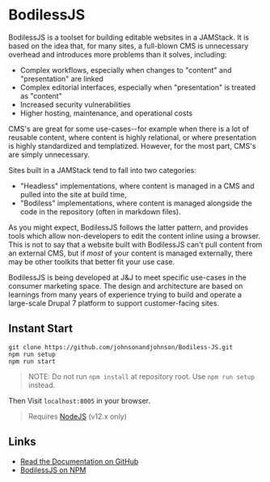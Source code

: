 # BodilessJS

BodilessJS is a toolset for building editable websites in a JAMStack. It is based on the idea that, for many sites, a full-blown CMS is unnecessary overhead and introduces more problems than it solves, including:

- Complex workflows, especially when changes to "content" and "presentation" are linked
- Complex editorial interfaces, especially when "presentation" is treated as "content"
- Increased security vulnerabilities
- Higher hosting, maintenance, and operational costs

CMS's are great for some use-cases--for example when there is a lot of reusable content, where content is highly relational, or where presentation is highly standardized and templatized. However, for the most part, CMS's are simply unnecessary.

Sites built in a JAMStack tend to fall into two categories:

- "Headless" implementations, where content is managed in a CMS and pulled into the site at build time,
- "Bodiless" implementations, where content is managed alongside the code in the repository (often in markdown files). 
  
As you might expect, BodilessJS follows the latter pattern, and provides tools which allow non-developers to edit the content inline using a browser. This is not to say that a website built with BodilessJS can't pull content from an external CMS, but if *most* of your content is managed externally, there may be other toolkits that better fit your use case.

BodilessJS is being developed at J&J to meet specific use-cases in the consumer marketing space. The design and architecture are based on learnings from many years of experience trying to build and operate a large-scale Drupal 7 platform to support customer-facing sites.

## Instant Start

```
git clone https://github.com/johnsonandjohnson/Bodiless-JS.git
npm run setup
npm run start
```
> NOTE: Do not run `npm install` at repository root.  Use `npm run setup` instead.

Then Visit `localhost:8005` in your browser.

> Requires [NodeJS](https://nodejs.org/en/download/) (v12.x only)

## Links

- [Read the Documentation on GitHub](https://johnsonandjohnson.github.io/Bodiless-JS)
- [BodilessJS on NPM](https://www.npmjs.com/org/bodiless)



